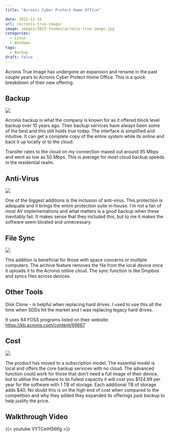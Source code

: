 ```yaml
---
title: "Acronis Cyber Protect Home Office"

date: 2022-12-16
url: /acronis-true-image/
image: images/2022-thumbs/acronis-true-image.jpg
categories:
  - Linux
  - Windows
tags:
  - Backup
draft: false
---
```

Acronis True Image has undergone an expansion and rename in the past couple years to Acronis Cyber Protect Home Office. This is a quick breakdown of their new offering.
<!--more-->

## Backup

![](/images/2022/acronis-true-image/backup.png)

Acronis backup is what the company is known for as it offered block level backup over 10 years ago. Their backup services have always been some of the best and this still holds true today. The interface is simplified and intuitive. It can get a complete copy of the entire system while its online and back it up locally or to the cloud. 

Transfer rates to the cloud on my connection maxed out around 95 Mbps and went as low as 50 Mbps. This is average for most cloud backup speeds in the residential realm. 

## Anti-Virus

![](/images/2022/acronis-true-image/av.png)

One of the biggest additions is the inclusion of anti-virus. This protection is adequate and it brings the entire protection suite in-house. I'm not a fan of most AV implementations and what matters is a good backup when these inevitably fail. It makes sense that they included this, but to me it makes the software seem bloated and unnecessary. 

## File Sync

![](/images/2022/acronis-true-image/sync.png)

This addition is beneficial for those with space concerns or multiple computers. The archive feature removes the file from the local device once it uploads it to the Acronis online cloud. The sync function is like Dropbox and syncs files across devices. 

## Other Tools

Disk Clone - is helpful when replacing hard drives. I used to use this all the time when SDDs hit the market and I was replacing legacy hard drives.

It uses 84 FOSS programs listed on their website: <https://kb.acronis.com/content/69667>

## Cost

![](/images/2022/acronis-true-image/cost.png)

The product has moved to a subscription model. The essential model is local and offers the core backup services with no cloud. The advanced function could work for those that don't need a full image of their device, but to utilise the software to its fullest capacity it will cost you $124.99 per year for the software with 1 TB of storage. Each additional TB of storage adds $40. No doubt this is on the high end of cost when compared to the competition and why they added they expanded its offerings past backup to help justify the price. 

## Walkthrough Video

{{< youtube VYTCeIHS6Kg >}}
